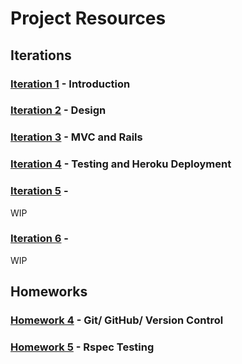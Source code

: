 # Project Resources

## Iterations

### [Iteration 1](https://github.com/Olenderpj/CS3300/tree/main/Project%20Resources/Iteration%201) - Introduction


### [Iteration 2](https://github.com/Olenderpj/CS3300/tree/main/Project%20Resources/Iteration%202) - Design

### [Iteration 3](https://github.com/Olenderpj/CS3300/tree/main/Project%20Resources/Iteration%203) - MVC and Rails

### [Iteration 4](https://github.com/Olenderpj/CS3300/tree/main/Project%20Resources/Iteration%204) - Testing and Heroku Deployment

### [Iteration 5]() -
WIP

### [Iteration 6]() -
WIP

## Homeworks

### [Homework 4](https://github.com/Olenderpj/CS3300/tree/main/Project%20Resources/Homework%204%20Git%20%26%20Version%20Control) - Git/ GitHub/ Version Control

### [Homework 5](https://github.com/Olenderpj/CS3300/tree/main/Project%20Resources/Homework%205%20Rspec%20Testing) - Rspec Testing

